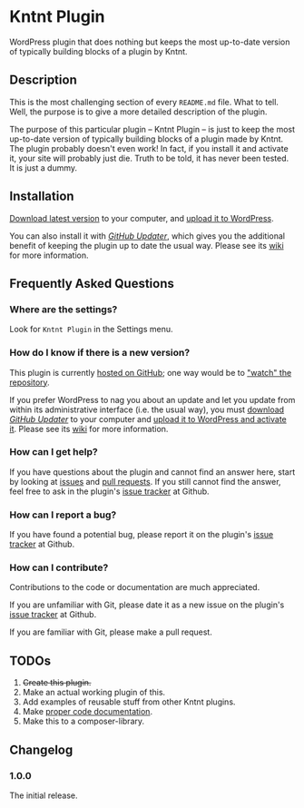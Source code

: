 # Kntnt Plugin

WordPress plugin that does nothing but keeps the most up-to-date version of typically building blocks of a plugin by Kntnt.

## Description

This is the most challenging section of every `README.md` file. What to tell. Well, the purpose is to give a more detailed description of the plugin.

The purpose of this particular plugin – Kntnt Plugin – is just to keep the most up-to-date version of typically building blocks of a plugin made by Kntnt. The plugin probably doesn't even work! In fact, if you install it and activate it, your site will probably just die. Truth to be told, it has never been tested. It is just a dummy.

## Installation

[Download latest version](https://github.com/Kntnt/kntnt-plugin/releases/latest) to your computer, and [upload it to WordPress](https://wordpress.org/support/article/managing-plugins/#manual-upload-via-wordpress-admin).

You can also install it with [*GitHub Updater*](https://github.com/afragen/github-updater), which gives you the additional benefit of keeping the plugin up to date the usual way. Please see its [wiki](https://github.com/afragen/github-updater/wiki) for more information.

## Frequently Asked Questions

### Where are the settings?

Look for `Kntnt Plugin` in the Settings menu.

### How do I know if there is a new version?

This plugin is currently [hosted on GitHub](https://github.com/kntnt/kntnt-plugin); one way would be to ["watch" the repository](https://docs.github.com/en/github/managing-subscriptions-and-notifications-on-github/about-notifications#notifications-and-subscriptions).

If you prefer WordPress to nag you about an update and let you update from within its administrative interface (i.e. the usual way), you must [download *GitHub Updater*](https://github.com/afragen/github-updater/releases/latest) to your computer and [upload it to WordPress and activate it](https://github.com/afragen/github-updater/wiki/Installation#upload). Please see its [wiki](https://github.com/afragen/github-updater/wiki) for more information. 

### How can I get help?

If you have questions about the plugin and cannot find an answer here, start by looking at [issues](https://github.com/kntnt/kntnt-plugin/issues) and [pull requests](https://github.com/kntnt/kntnt-plugin/pulls). If you still cannot find the answer, feel free to ask in the plugin's [issue tracker](https://github.com/kntnt/kntnt-plugin/issues) at Github.

### How can I report a bug?

If you have found a potential bug, please report it on the plugin's [issue tracker](https://github.com/kntnt/kntnt-plugin/issues) at Github.

### How can I contribute?

Contributions to the code or documentation are much appreciated.

If you are unfamiliar with Git, please date it as a new issue on the plugin's [issue tracker](https://github.com/kntnt/kntnt-plugin/issues) at Github.

If you are familiar with Git, please make a pull request.

## TODOs

1. ~~Create this plugin.~~
1. Make an actual working plugin of this.
1. Add examples of reusable stuff from other Kntnt plugins.
1. Make [proper code documentation](https://make.wordpress.org/core/handbook/best-practices/inline-documentation-standards/php/).
1. Make this to a composer-library.

## Changelog

### 1.0.0

The initial release.
